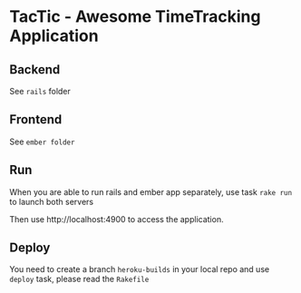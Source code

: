 # TacTic - Awesome TimeTracking Application 

## Backend

See `rails` folder

## Frontend

See `ember folder`

## Run

When you are able to run rails and ember app separately, use task `rake run` to launch both servers

Then use http://localhost:4900 to access the application.

## Deploy

You need to create a branch `heroku-builds` in your local repo and use `deploy` task, please read the `Rakefile`

